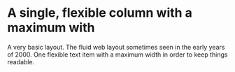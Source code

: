 # A single, flexible column with a maximum with

A very basic layout. The fluid web layout sometimes seen in the early years of 2000. One flexible text item with a maximum width in order to keep things readable.